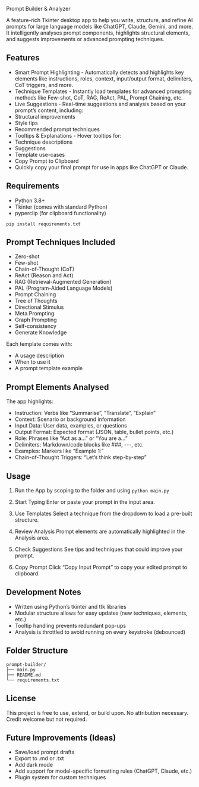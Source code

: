 Prompt Builder & Analyzer

A feature-rich Tkinter desktop app to help you write, structure, and refine AI prompts for large language models like ChatGPT, Claude, Gemini, and more. It intelligently analyses prompt components, highlights structural elements, and suggests improvements or advanced prompting techniques.

## Features
*	Smart Prompt Highlighting - Automatically detects and highlights key elements like instructions, roles, context, input/output format, delimiters, CoT triggers, and more.
*	Technique Templates - Instantly load templates for advanced prompting methods like Few-shot, CoT, RAG, ReAct, PAL, Prompt Chaining, etc.
*	Live Suggestions - Real-time suggestions and analysis based on your prompt’s content, including:
*	Structural improvements
*	Style tips
*	Recommended prompt techniques
*	Tooltips & Explanations - Hover tooltips for:
  *	Technique descriptions
  *	Suggestions
  *	Template use-cases
  *	Copy Prompt to Clipboard
* Quickly copy your final prompt for use in apps like ChatGPT or Claude.

## Requirements
*	Python 3.8+
*	Tkinter (comes with standard Python)
*	pyperclip (for clipboard functionality)

```pip install requirements.txt```

## Prompt Techniques Included
* Zero-shot
* Few-shot
* Chain-of-Thought (CoT)
* ReAct (Reason and Act)
* RAG (Retrieval-Augmented Generation)
* PAL (Program-Aided Language Models)
* Prompt Chaining
* Tree of Thoughts
* Directional Stimulus
* Meta Prompting
* Graph Prompting
* Self-consistency
* Generate Knowledge

Each template comes with:
* A usage description
* When to use it
* A prompt template example

## Prompt Elements Analysed

The app highlights:
* Instruction: Verbs like “Summarise”, “Translate”, “Explain”
* Context: Scenario or background information
* Input Data: User data, examples, or questions
* Output Format: Expected format (JSON, table, bullet points, etc.)
* Role: Phrases like “Act as a…” or “You are a…”
* Delimiters: Markdown/code blocks like ###, ---, etc.
* Examples: Markers like “Example 1:”
* Chain-of-Thought Triggers: “Let’s think step-by-step”

## Usage

1. Run the App by scoping to the folder and using
```python main.py```

2. Start Typing
Enter or paste your prompt in the input area.

3. Use Templates
Select a technique from the dropdown to load a pre-built structure.

4. Review Analysis
Prompt elements are automatically highlighted in the Analysis area.

5. Check Suggestions
See tips and techniques that could improve your prompt.

6. Copy Prompt
Click “Copy Input Prompt” to copy your edited prompt to clipboard.

## Development Notes
*	Written using Python’s tkinter and ttk libraries
*	Modular structure allows for easy updates (new techniques, elements, etc.)
*	Tooltip handling prevents redundant pop-ups
*	Analysis is throttled to avoid running on every keystroke (debounced)

## Folder Structure

```
prompt-builder/
├── main.py
├── README.md
└── requirements.txt
```

## License

This project is free to use, extend, or build upon. No attribution necessary. Credit welcome but not required.

## Future Improvements (Ideas)
* Save/load prompt drafts
* Export to .md or .txt
* Add dark mode
* Add support for model-specific formatting rules (ChatGPT, Claude, etc.)
* Plugin system for custom techniques
